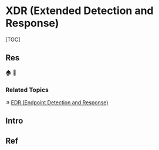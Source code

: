 # XDR (Extended Detection and Response)

[TOC]



## Res
🏠 
🚧 


### Related Topics
↗ [EDR (Endpoint Detection and Response)](../Host%20&%20Endpoint%20Security%20Products/EDR%20(Endpoint%20Detection%20and%20Response).md)


## Intro



## Ref
[👍 深度：为什么 XDR是网络安全的未来 | 虎符智库]: https://mp.weixin.qq.com/s/9Br5bfv7YPyoGOkPbaLgCA

[What Is XDR? | Trellix]: https://www.trellix.com/security-awareness/endpoint/what-is-xdr/
